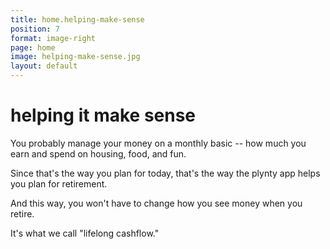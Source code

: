 ```yaml
---
title: home.helping-make-sense
position: 7
format: image-right
page: home
image: helping-make-sense.jpg
layout: default
---
```


# <a name="helping-make-sense"></a>helping it make sense
You probably manage your money on a monthly basic -- how much you earn and spend on housing, food, and fun.  

Since that's the way you plan for today, that's the way the plynty app helps you plan for retirement.  

And this way, you won't have to change how you see money when you retire.

It's what we call "lifelong cashflow."